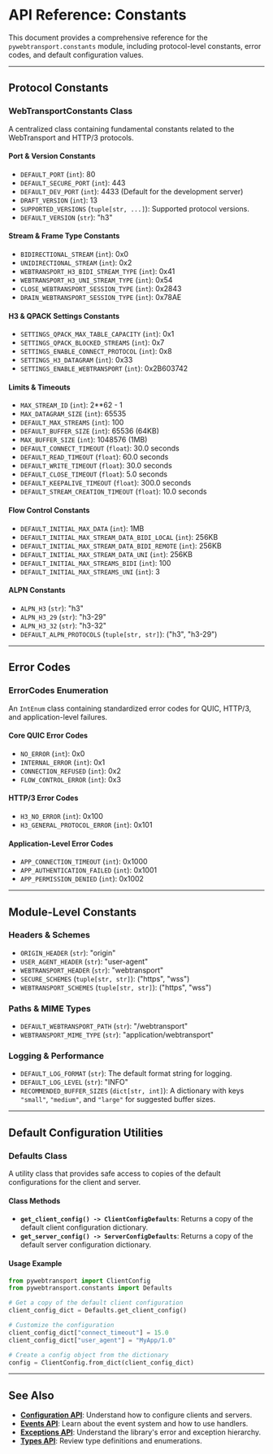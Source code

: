 # API Reference: Constants

This document provides a comprehensive reference for the `pywebtransport.constants` module, including protocol-level constants, error codes, and default configuration values.

---

## Protocol Constants

### WebTransportConstants Class

A centralized class containing fundamental constants related to the WebTransport and HTTP/3 protocols.

#### Port & Version Constants

- `DEFAULT_PORT` (`int`): 80
- `DEFAULT_SECURE_PORT` (`int`): 443
- `DEFAULT_DEV_PORT` (`int`): 4433 (Default for the development server)
- `DRAFT_VERSION` (`int`): 13
- `SUPPORTED_VERSIONS` (`tuple[str, ...]`): Supported protocol versions.
- `DEFAULT_VERSION` (`str`): "h3"

#### Stream & Frame Type Constants

- `BIDIRECTIONAL_STREAM` (`int`): 0x0
- `UNIDIRECTIONAL_STREAM` (`int`): 0x2
- `WEBTRANSPORT_H3_BIDI_STREAM_TYPE` (`int`): 0x41
- `WEBTRANSPORT_H3_UNI_STREAM_TYPE` (`int`): 0x54
- `CLOSE_WEBTRANSPORT_SESSION_TYPE` (`int`): 0x2843
- `DRAIN_WEBTRANSPORT_SESSION_TYPE` (`int`): 0x78AE

#### H3 & QPACK Settings Constants

- `SETTINGS_QPACK_MAX_TABLE_CAPACITY` (`int`): 0x1
- `SETTINGS_QPACK_BLOCKED_STREAMS` (`int`): 0x7
- `SETTINGS_ENABLE_CONNECT_PROTOCOL` (`int`): 0x8
- `SETTINGS_H3_DATAGRAM` (`int`): 0x33
- `SETTINGS_ENABLE_WEBTRANSPORT` (`int`): 0x2B603742

#### Limits & Timeouts

- `MAX_STREAM_ID` (`int`): 2\*\*62 - 1
- `MAX_DATAGRAM_SIZE` (`int`): 65535
- `DEFAULT_MAX_STREAMS` (`int`): 100
- `DEFAULT_BUFFER_SIZE` (`int`): 65536 (64KB)
- `MAX_BUFFER_SIZE` (`int`): 1048576 (1MB)
- `DEFAULT_CONNECT_TIMEOUT` (`float`): 30.0 seconds
- `DEFAULT_READ_TIMEOUT` (`float`): 60.0 seconds
- `DEFAULT_WRITE_TIMEOUT` (`float`): 30.0 seconds
- `DEFAULT_CLOSE_TIMEOUT` (`float`): 5.0 seconds
- `DEFAULT_KEEPALIVE_TIMEOUT` (`float`): 300.0 seconds
- `DEFAULT_STREAM_CREATION_TIMEOUT` (`float`): 10.0 seconds

#### Flow Control Constants

- `DEFAULT_INITIAL_MAX_DATA` (`int`): 1MB
- `DEFAULT_INITIAL_MAX_STREAM_DATA_BIDI_LOCAL` (`int`): 256KB
- `DEFAULT_INITIAL_MAX_STREAM_DATA_BIDI_REMOTE` (`int`): 256KB
- `DEFAULT_INITIAL_MAX_STREAM_DATA_UNI` (`int`): 256KB
- `DEFAULT_INITIAL_MAX_STREAMS_BIDI` (`int`): 100
- `DEFAULT_INITIAL_MAX_STREAMS_UNI` (`int`): 3

#### ALPN Constants

- `ALPN_H3` (`str`): "h3"
- `ALPN_H3_29` (`str`): "h3-29"
- `ALPN_H3_32` (`str`): "h3-32"
- `DEFAULT_ALPN_PROTOCOLS` (`tuple[str, str]`): ("h3", "h3-29")

---

## Error Codes

### ErrorCodes Enumeration

An `IntEnum` class containing standardized error codes for QUIC, HTTP/3, and application-level failures.

#### Core QUIC Error Codes

- `NO_ERROR` (`int`): 0x0
- `INTERNAL_ERROR` (`int`): 0x1
- `CONNECTION_REFUSED` (`int`): 0x2
- `FLOW_CONTROL_ERROR` (`int`): 0x3

#### HTTP/3 Error Codes

- `H3_NO_ERROR` (`int`): 0x100
- `H3_GENERAL_PROTOCOL_ERROR` (`int`): 0x101

#### Application-Level Error Codes

- `APP_CONNECTION_TIMEOUT` (`int`): 0x1000
- `APP_AUTHENTICATION_FAILED` (`int`): 0x1001
- `APP_PERMISSION_DENIED` (`int`): 0x1002

---

## Module-Level Constants

### Headers & Schemes

- `ORIGIN_HEADER` (`str`): "origin"
- `USER_AGENT_HEADER` (`str`): "user-agent"
- `WEBTRANSPORT_HEADER` (`str`): "webtransport"
- `SECURE_SCHEMES` (`tuple[str, str]`): ("https", "wss")
- `WEBTRANSPORT_SCHEMES` (`tuple[str, str]`): ("https", "wss")

### Paths & MIME Types

- `DEFAULT_WEBTRANSPORT_PATH` (`str`): "/webtransport"
- `WEBTRANSPORT_MIME_TYPE` (`str`): "application/webtransport"

### Logging & Performance

- `DEFAULT_LOG_FORMAT` (`str`): The default format string for logging.
- `DEFAULT_LOG_LEVEL` (`str`): "INFO"
- `RECOMMENDED_BUFFER_SIZES` (`dict[str, int]`): A dictionary with keys `"small"`, `"medium"`, and `"large"` for suggested buffer sizes.

---

## Default Configuration Utilities

### Defaults Class

A utility class that provides safe access to copies of the default configurations for the client and server.

#### Class Methods

- **`get_client_config() -> ClientConfigDefaults`**: Returns a copy of the default client configuration dictionary.
- **`get_server_config() -> ServerConfigDefaults`**: Returns a copy of the default server configuration dictionary.

#### Usage Example

```python
from pywebtransport import ClientConfig
from pywebtransport.constants import Defaults

# Get a copy of the default client configuration
client_config_dict = Defaults.get_client_config()

# Customize the configuration
client_config_dict["connect_timeout"] = 15.0
client_config_dict["user_agent"] = "MyApp/1.0"

# Create a config object from the dictionary
config = ClientConfig.from_dict(client_config_dict)
```

---

## See Also

- **[Configuration API](config.md)**: Understand how to configure clients and servers.
- **[Events API](events.md)**: Learn about the event system and how to use handlers.
- **[Exceptions API](exceptions.md)**: Understand the library's error and exception hierarchy.
- **[Types API](types.md)**: Review type definitions and enumerations.

